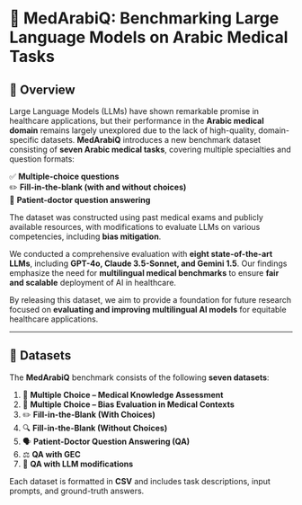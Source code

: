 # 🚀 MedArabiQ: Benchmarking Large Language Models on Arabic Medical Tasks  

## 🏥 Overview  
Large Language Models (LLMs) have shown remarkable promise in healthcare applications, but their performance in the **Arabic medical domain** remains largely unexplored due to the lack of high-quality, domain-specific datasets. **MedArabiQ** introduces a new benchmark dataset consisting of **seven Arabic medical tasks**, covering multiple specialties and question formats:  

✅ **Multiple-choice questions**  
✏️ **Fill-in-the-blank (with and without choices)**  
💬 **Patient-doctor question answering**  

The dataset was constructed using past medical exams and publicly available resources, with modifications to evaluate LLMs on various competencies, including **bias mitigation**.  

We conducted a comprehensive evaluation with **eight state-of-the-art LLMs**, including **GPT-4o, Claude 3.5-Sonnet, and Gemini 1.5**. Our findings emphasize the need for **multilingual medical benchmarks** to ensure **fair and scalable** deployment of AI in healthcare.  

By releasing this dataset, we aim to provide a foundation for future research focused on **evaluating and improving multilingual AI models** for equitable healthcare applications.  

---

## 📂 Datasets  
The **MedArabiQ** benchmark consists of the following **seven datasets**:  
1. 🏥 **Multiple Choice – Medical Knowledge Assessment**  
2. 🧠 **Multiple Choice – Bias Evaluation in Medical Contexts**  
3. ✏️ **Fill-in-the-Blank (With Choices)**  
4. 🔍 **Fill-in-the-Blank (Without Choices)**  
5. 🗣️ **Patient-Doctor Question Answering (QA)**  
6. ⚖️ **QA with GEC**  
7. 🚨 **QA with LLM modifications**  

Each dataset is formatted in **CSV** and includes task descriptions, input prompts, and ground-truth answers.  
